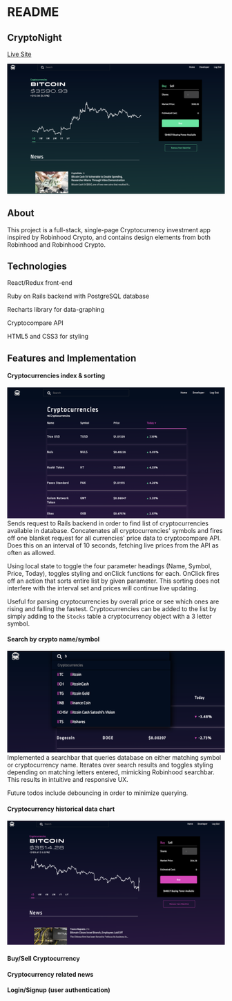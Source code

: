 # README
## CryptoNight
[Live Site](https://crypto-night.herokuapp.com)

![screenshot](readme_images/screenshot1.png)

## About
This project is a full-stack, single-page Cryptocurrency investment app inspired by Robinhood Crypto, and contains design elements from both Robinhood and Robinhood Crypto.

## Technologies
React/Redux front-end

Ruby on Rails backend with PostgreSQL database

Recharts library for data-graphing

Cryptocompare API

HTML5 and CSS3 for styling

## Features and Implementation
#### Cryptocurrencies index & sorting
![index](readme_images/cryptoindex.png)
Sends request to Rails backend in order to find list of cryptocurrencies available in database. Concatenates all cryptocurrencies' symbols and fires off one blanket request for all currencies' price data to cryptocompare API. Does this on an interval of 10 seconds, fetching live prices from the API as often as allowed.

Using local state to toggle the four parameter headings (Name, Symbol, Price, Today), toggles styling and onClick functions for each. OnClick fires off an action that sorts entire list by given parameter. This sorting does not interfere with the interval set and prices will continue live updating.

Useful for parsing cryptocurrencies by overall price or see which ones are rising and falling the fastest. Cryptocurrencies can be added to the list by simply adding to the ```Stocks``` table a cryptocurrency object with a 3 letter symbol.

#### Search by crypto name/symbol
![search](readme_images/searchbar.png)
Implemented a searchbar that queries database on either matching symbol or cryptocurrency name. Iterates over search results and toggles styling depending on matching letters entered, mimicking Robinhood searchbar. This results in intuitive and responsive UX.

Future todos include debouncing in order to minimize querying.

#### Cryptocurrency historical data chart
![stock show](readme_images/stockshowdown.png)


#### Buy/Sell Cryptocurrency

#### Cryptocurrency related news

#### Login/Signup (user authentication)
